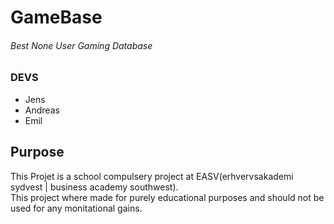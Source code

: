 # GameBase
###### Best None User Gaming Database

### DEVS
* Jens
* Andreas
* Emil

## Purpose
This Projet is a school compulsery project at EASV(erhvervsakademi sydvest | business academy southwest). \
This project where made for purely educational purposes and should not be used for any monitational gains.

